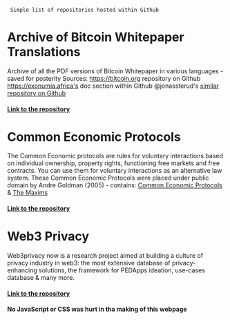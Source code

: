      Simple list of repositories hosted within Github

Archive of Bitcoin Whitepaper Translations
==========================================

Archive of all the PDF versions of Bitcoin Whitepaper in various languages - saved for posterity Sources: https://bitcoin.org repository on Github https://exonumia.africa's doc section within Github @jonassterud's [similar repository on Github]( https://github.com/jonassterud/bitcoin-whitepaper )

  

#### [Link to the repository]( https://github.com/niclaz/Archive-of-Bitcoin-Whitepaper-translations )

  

Common Economic Protocols
=========================

The Common Economic protocols are rules for voluntary interactions based on individual ownership, property rights, functioning free markets and free contracts. You can use them for voluntary interactions as an alternative law system. These Common Economic Protocols were placed under public domain by Andre Goldman (2005) - contains: [Common Economic Protocols]( https://github.com/ParalelniPolis/common-economic-protocols/blob/master/English/common-economic-protocols.md ) & [The Maxims]( https://github.com/ParalelniPolis/common-economic-protocols/blob/master/English/the-maxims.md )

#### [Link to the repository]( https://github.com/niclaz/common-economic-protocols )

  

Web3 Privacy
============

Web3privacy now is a research project aimed at building a culture of privacy industry in web3: the most extensive database of privacy-enhancing solutions, the framework for PEDApps ideation, use-cases database & many more.

#### [Link to the repository]( https://github.com/web3privacy/web3privacy )

  

#### No JavaScript or CSS was hurt in tha making of this webpage
